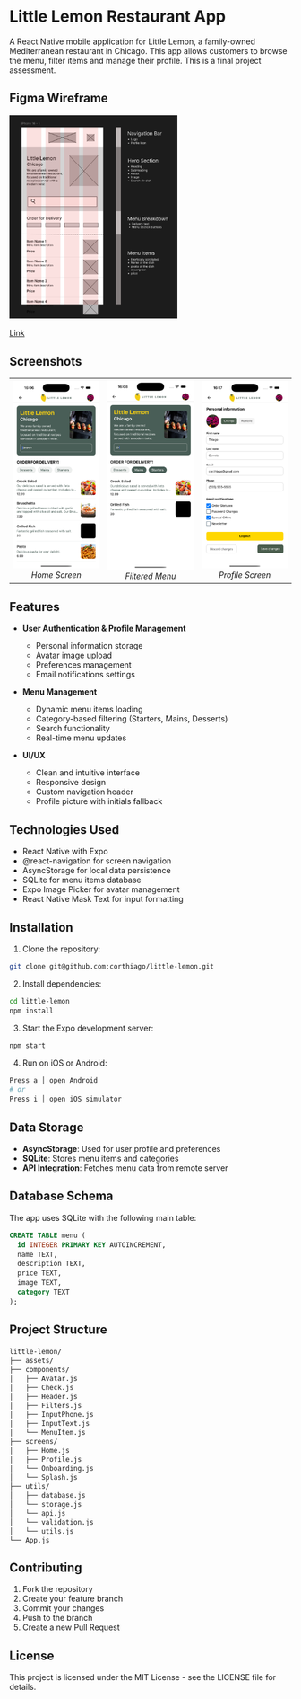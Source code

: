 # Little Lemon Restaurant App

A React Native mobile application for Little Lemon, a family-owned Mediterranean restaurant in Chicago. This app allows customers to browse the menu, filter items and manage their profile. This is a final project assessment.

## Figma Wireframe
<img src="./assets/wireframe.jpg" width="300" alt="Figma Wireframe"/>

[Link](https://www.figma.com/proto/b4hOmnSQ3L33nsqoCRHKCg/Wireframe-Capstone?node-id=0-1&t=yu8uChqIZloToR7d-1)
## Screenshots

<table>
  <tr>
    <td align="center">
      <img src="./assets/screen-home.png" width="300" alt="Home Screen"/>
      <br />
      <em>Home Screen</em>
    </td>
    <td align="center">
      <img src="./assets/screen-home-filter.png" width="300" alt="Filtered Menu"/>
      <br />
      <em>Filtered Menu</em>
    </td>
    <td align="center">
      <img src="./assets/screen-profile.png" width="300" alt="Profile Management"/>
      <br />
      <em>Profile Screen</em>
    </td>
  </tr>
</table>

## Features

- **User Authentication & Profile Management**
  - Personal information storage
  - Avatar image upload
  - Preferences management
  - Email notifications settings

- **Menu Management**
  - Dynamic menu items loading
  - Category-based filtering (Starters, Mains, Desserts)
  - Search functionality
  - Real-time menu updates

- **UI/UX**
  - Clean and intuitive interface
  - Responsive design
  - Custom navigation header
  - Profile picture with initials fallback

## Technologies Used

- React Native with Expo
- @react-navigation for screen navigation
- AsyncStorage for local data persistence
- SQLite for menu items database
- Expo Image Picker for avatar management
- React Native Mask Text for input formatting

## Installation

1. Clone the repository:
```bash
git clone git@github.com:corthiago/little-lemon.git
```

2. Install dependencies:
```bash
cd little-lemon
npm install
```

3. Start the Expo development server:
```bash
npm start
```

4. Run on iOS or Android:
```bash
Press a │ open Android
# or
Press i │ open iOS simulator
```

## Data Storage

- **AsyncStorage**: Used for user profile and preferences
- **SQLite**: Stores menu items and categories
- **API Integration**: Fetches menu data from remote server


## Database Schema

The app uses SQLite with the following main table:

```sql
CREATE TABLE menu (
  id INTEGER PRIMARY KEY AUTOINCREMENT,
  name TEXT,
  description TEXT,
  price TEXT,
  image TEXT,
  category TEXT
);
```

## Project Structure

```
little-lemon/
├── assets/
├── components/
│   ├── Avatar.js
│   ├── Check.js
│   ├── Header.js
│   ├── Filters.js
│   ├── InputPhone.js
│   ├── InputText.js
│   └── MenuItem.js
├── screens/
│   ├── Home.js
│   ├── Profile.js
│   └── Onboarding.js
│   └── Splash.js
├── utils/
│   ├── database.js
│   └── storage.js
│   └── api.js
│   └── validation.js
│   └── utils.js
└── App.js
```

## Contributing

1. Fork the repository
2. Create your feature branch
3. Commit your changes
4. Push to the branch
5. Create a new Pull Request

## License

This project is licensed under the MIT License - see the LICENSE file for details.